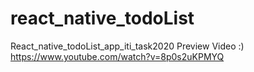 # react_native_todoList
React_native_todoList_app_iti_task2020 Preview Video :)
https://www.youtube.com/watch?v=8p0s2uKPMYQ
